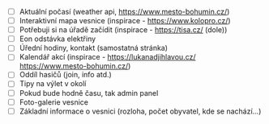 - [ ] Aktuální počasí (weather api, https://www.mesto-bohumin.cz/)
- [ ] Interaktivní mapa vesnice (inspirace - https://www.kolopro.cz/)
- [ ] Potřebuji si na úřadě začídit (inspirace - https://tisa.cz/ (dole))
- [ ] Eon odstávka elektřiny
- [ ] Úřední hodiny, kontakt (samostatná stránka)
- [ ] Kalendář akcí (inspirace - https://lukanadjihlavou.cz/ https://www.mesto-bohumin.cz/)
- [ ] Oddíl hasičů (join, info atd.)
- [ ] Tipy na výlet v okolí
- [ ] Pokud bude hodně času, tak admin panel
- [ ] Foto-galerie vesnice
- [ ] Základní informace o vesnici (rozloha, počet obyvatel, kde se nachází...)
